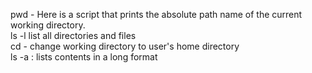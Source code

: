 pwd - Here is a script that prints the absolute path name of the current working directory. <br/>
ls -l list all directories and files <br/>
cd - change working directory to user's home directory <br/>
ls -a : lists contents in a long format


